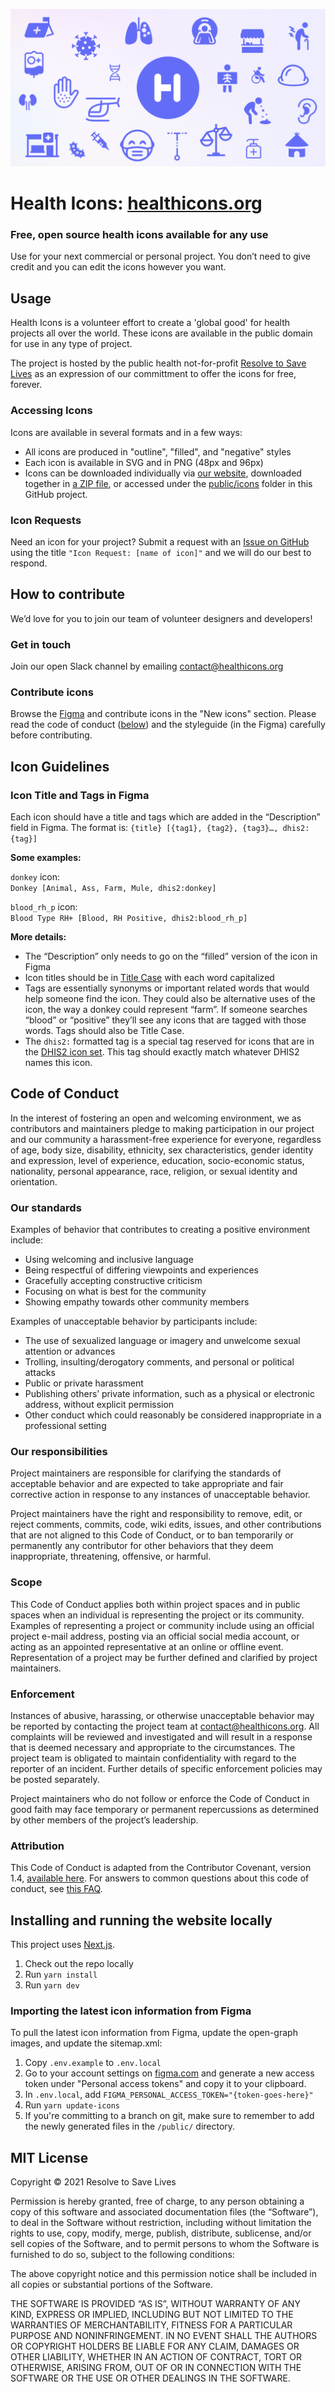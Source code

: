 ![Health Icons Promo Graphic](https://github.com/resolvetosavelives/healthicons/blob/main/public/og_image.png?raw=true)

# Health Icons: [healthicons.org](https://healthicons.org)

### Free, open source health icons available for any use

Use for your next commercial or personal project. You don’t need to give credit and you can edit the icons however you want.

## Usage

Health Icons is a volunteer effort to create a 'global good' for health projects all over the world. These icons are available in the public domain for use in any type of project.

The project is hosted by the public health not-for-profit [Resolve to Save Lives](https://resolvetosavelives.org) as an expression of our committment to offer the icons for free, forever.

### Accessing Icons

Icons are available in several formats and in a few ways:

- All icons are produced in "outline", "filled", and "negative" styles
- Each icon is available in SVG and in PNG (48px and 96px)
- Icons can be downloaded individually via [our website](https://healthicons.org), downloaded together in [a ZIP file](https://healthicons.org/icons.zip), or accessed under the [public/icons](https://github.com/resolvetosavelives/healthicons/tree/main/public/icons) folder in this GitHub project.

### Icon Requests

Need an icon for your project? Submit a request with an [Issue on GitHub](https://github.com/resolvetosavelives/healthicons/issues/new?assignees=&labels=icon+request&template=icon-request.md&title=Icon+Request%3A+%5Bname+of+icon%5D) using the title `"Icon Request: [name of icon]"` and we will do our best to respond.

## How to contribute

We’d love for you to join our team of volunteer designers and developers!

### Get in touch

Join our open Slack channel by emailing [contact@healthicons.org](mailto:contact@healthicons.org)

### Contribute icons

Browse the [Figma](https://www.figma.com/file/mbsBVYXECIOl5E0kkGAiC2/?node-id=978%3A3) and contribute icons in the "New icons" section. Please read the code of conduct ([below](https://github.com/resolvetosavelives/healthicons#code-of-conduct)) and the styleguide (in the Figma) carefully before contributing.

## Icon Guidelines

### Icon Title and Tags in Figma

Each icon should have a title and tags which are added in the “Description” field in Figma. The format is:
`{title} [{tag1}, {tag2}, {tag3}…, dhis2:{tag}]`

**Some examples:**

`donkey` icon:  
`Donkey [Animal, Ass, Farm, Mule, dhis2:donkey]`

`blood_rh_p` icon:  
`Blood Type RH+ [Blood, RH Positive, dhis2:blood_rh_p]`

**More details:**

- The “Description” only needs to go on the “filled” version of the icon in Figma
- Icon titles should be in [Title Case](https://apastyle.apa.org/style-grammar-guidelines/capitalization/title-case) with each word capitalized
- Tags are essentially synonyms or important related words that would help someone find the icon. They could also be alternative uses of the icon, the way a donkey could represent “farm”. If someone searches “blood” or “positive” they’ll see any icons that are tagged with those words. Tags should also be Title Case.
- The `dhis2:` formatted tag is a special tag reserved for icons that are in the [DHIS2 icon set](https://github.com/dhis2/dhis2-icons). This tag should exactly match whatever DHIS2 names this icon.

## Code of Conduct

In the interest of fostering an open and welcoming environment, we as contributors and maintainers pledge to making participation in our project and our community a harassment-free experience for everyone, regardless of age, body size, disability, ethnicity, sex characteristics, gender identity and expression, level of experience, education, socio-economic status, nationality, personal appearance, race, religion, or sexual identity and orientation.

### Our standards

Examples of behavior that contributes to creating a positive environment include:

- Using welcoming and inclusive language
- Being respectful of differing viewpoints and experiences
- Gracefully accepting constructive criticism
- Focusing on what is best for the community
- Showing empathy towards other community members

Examples of unacceptable behavior by participants include:

- The use of sexualized language or imagery and unwelcome sexual attention or advances
- Trolling, insulting/derogatory comments, and personal or political attacks
- Public or private harassment
- Publishing others’ private information, such as a physical or electronic address, without explicit permission
- Other conduct which could reasonably be considered inappropriate in a professional setting

### Our responsibilities

Project maintainers are responsible for clarifying the standards of acceptable behavior and are expected to take appropriate and fair corrective action in response to any instances of unacceptable behavior.

Project maintainers have the right and responsibility to remove, edit, or reject comments, commits, code, wiki edits, issues, and other contributions that are not aligned to this Code of Conduct, or to ban temporarily or permanently any contributor for other behaviors that they deem inappropriate, threatening, offensive, or harmful.

### Scope

This Code of Conduct applies both within project spaces and in public spaces when an individual is representing the project or its community. Examples of representing a project or community include using an official project e-mail address, posting via an official social media account, or acting as an appointed representative at an online or offline event. Representation of a project may be further defined and clarified by project maintainers.

### Enforcement

Instances of abusive, harassing, or otherwise unacceptable behavior may be reported by contacting the project team at [contact@healthicons.org](mailto:contact@healthicons.org). All complaints will be reviewed and investigated and will result in a response that is deemed necessary and appropriate to the circumstances. The project team is obligated to maintain confidentiality with regard to the reporter of an incident. Further details of specific enforcement policies may be posted separately.

Project maintainers who do not follow or enforce the Code of Conduct in good faith may face temporary or permanent repercussions as determined by other members of the project’s leadership.

### Attribution

This Code of Conduct is adapted from the Contributor Covenant, version 1.4, [available here](https://www.contributor-covenant.org/version/1/4/code-of-conduct.html). For answers to common questions about this code of conduct, see [this FAQ](https://www.contributor-covenant.org/faq).

## Installing and running the website locally

This project uses [Next.js](https://nextjs.org).

1. Check out the repo locally
2. Run `yarn install`
3. Run `yarn dev`

### Importing the latest icon information from Figma

To pull the latest icon information from Figma, update the open-graph images, and update the sitemap.xml:

1. Copy `.env.example` to `.env.local`
2. Go to your account settings on [figma.com](https://www.figma.com) and generate a new access token under "Personal access tokens" and copy it to your clipboard.
3. In `.env.local`, add `FIGMA_PERSONAL_ACCESS_TOKEN="{token-goes-here}"`
4. Run `yarn update-icons`
5. If you're committing to a branch on git, make sure to remember to add the newly generated files in the `/public/` directory.

## MIT License

Copyright © 2021 Resolve to Save Lives

Permission is hereby granted, free of charge, to any person obtaining a copy of this software and associated documentation files (the “Software”), to deal in the Software without restriction, including without limitation the rights to use, copy, modify, merge, publish, distribute, sublicense, and/or sell copies of the Software, and to permit persons to whom the Software is furnished to do so, subject to the following conditions:

The above copyright notice and this permission notice shall be included in all copies or substantial portions of the Software.

THE SOFTWARE IS PROVIDED “AS IS”, WITHOUT WARRANTY OF ANY KIND, EXPRESS OR IMPLIED, INCLUDING BUT NOT LIMITED TO THE WARRANTIES OF MERCHANTABILITY, FITNESS FOR A PARTICULAR PURPOSE AND NONINFRINGEMENT. IN NO EVENT SHALL THE AUTHORS OR COPYRIGHT HOLDERS BE LIABLE FOR ANY CLAIM, DAMAGES OR OTHER LIABILITY, WHETHER IN AN ACTION OF CONTRACT, TORT OR OTHERWISE, ARISING FROM, OUT OF OR IN CONNECTION WITH THE SOFTWARE OR THE USE OR OTHER DEALINGS IN THE SOFTWARE.
